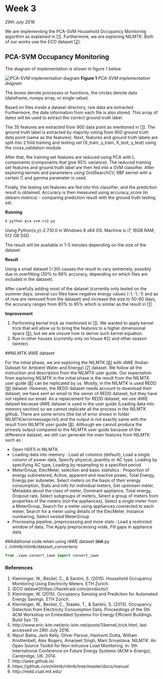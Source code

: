 # Week 3
*29th July 2016*

We are implementing the PCA-SVM Household Occupancy Monitoring algorithm as explained in [[1](#household)]. Furthermore, we are exploring NILMTK. Both of our works use the ECO dataset [[2](#eco)].

## PCA-SVM Occupancy Monitoring
The diagram of implementation is shown in figure 1 below.

![PCA-SVM implementation diagram](../images/pca-svm.png)
    **Figure 1** *PCA-SVM implementation diagram*
    
The boxes denote processes or functions, the circles denote data (dataframe, numpy array, or single value). 

Based on files inside a dataset directory, raw data are extracted. Furthermore, the date information from each file is also stored. This array of dates will be used to extract the correct ground truth label.

The 35 features are extracted from 900 data point as mentioned in [[1](#household)]. The ground truth label is extracted by majority voting from 900 ground truth data point (same as the features). Next, features and ground truth labels are split into 2 fold training and testing set (X_train, y_train, X_test, y_test) using the cross_validation module.

After that, the training set features are reduced using PCA with L components (components that give 95% variance). The reduced training set features and ground truth label are then fed into a SVM classifier. After exploring kernels and parameters using GridSearchCV, RBF kernel with a certain C and gamma parameter is used.

Finally, the testing set features are fed into this classifier, and the prediction result is obtained. Accuracy is then measured using accuracy_score (in sklearn.metrics) - comparing prediction result with the ground truth testing set.

**Running**

```py
$ python pca-svm-cv2.py
```

Using Python(x,y)-2.7.10.0 in Windows 8 x64 OS. Machine is i7, 16GB RAM, 512 GB SSD. 

The result will be available in 1-5 minutes depending on the size of the dataset.

**Result**

Using a small dataset (<30) causes the result to vary extremely, possibly due to overfitting (30% to 99% accuracy, depending on which files are included in the dataset). 

After carefully adding most of the dataset (currently only tested on the summer days; several csv files have negative energy values (-1,-1,-1) and as of now are removed from the dataset) and increase the size to 50-60 days, the accuracy ranges from 80% to 95% which is similar as the result in [[1](#household)].

**Improvement**
1. Performing kernel trick as mentioned in [[1](#household)]. We wanted to apply kernel trick that will allow us to bring the features to a higher dimensional space [[5](#trick)], but we are unsure how to derive such kernel equation.
2. Run in other houses (currently only on house #2) and other season (winter)


##NILMTK iAWE dataset

For the initial phase, we are exploring the NILMTK [[6](#nilmtk)] with iAWE (Indian Dataset for Ambient Water and Energy) [[7](#iawe)] dataset. We follow all the instruction and description from the NILMTK user guide. Our expectation from exploring NILMTK in the initial phase is the result from the NILMTK user guide [[8](#guide)] can be replicated by us. Mostly, in the NILMTK is used REDD [[9](#redd)] dataset. However, the REDD dataset needs account to download their dataset, we have sent an email to the owner of REDD dataset, but they have not replied our email. As a replacement for REDD dataset, we use iAWE dataset because iAWE dataset is used in the user guide (Loading data into memory section) so we cannot replicate all the process in the NILMTK github. There are some errors (the list of error shown in folder NILMTK/errormessage.txt) and the output is not exactly same with the result from NILMTK user guide [[8](#guide)]. Although we cannot produce the pricesly output compared to the NILMTK user guide because of the difference dataset, we still can generate the main features from NILMTK such as : 

* Open HDF5 in NILMTK.
* Loading data into memory : Load all columns (default), Load a single column of power data, Specify physical_quantity or AC type, Loading by specifying AC type, Loading by resampling to a specified period   
* MeterGroup, ElecMeter, selection and basic statistics : Proportion of energy submetered, 
Active, apparent and reactive power, Total Energy, Energy per submeter, 
Select meters on the basis of their energy consumption, Stats and info for individual meters, Get upstream meter, Metadata about the class of meter, Dominant appliance, Total energy,  Dropout rate, Select subgroups of meters, Select a group of meters from properties of the meters (not the appliances), Select a single meter from a MeterGroup, Search for a meter using appliances connected to each meter, Search for a meter using details of the ElecMeter, Instance numbering, Select nested MeterGroup
* Processing pipeline, preprocessing and more stats : Load a restricted window of data,  The Apply preprocessing node,  Fill gaps in appliance data

##Additional code when using iAWE dataset (__init__.py (../nilmtk/nilmtk/dataset_converters)

```py
from .iawe.convert_iawe import convert_iawe  
```
### References
1. <div id="household"/> Kleiminger, W., Beckel, C., & Santini, S. (2015). Household Occupancy Monitoring Using Electricity Meters. ETH Zurich.
2. <div id="eco"/> [ECO dataset](https://hazelcast.com/products/)
3. <div id="occupancy"/> Kleiminger, W. (2015). Occupancy Sensing and Prediction for Automated Energy Savings. ETH Zurich.
4. <div id="buildsys"/> Kleiminger, W., Beckel, C., Staake, T., & Santini, S. (2013). Occupancy Detection from Electricity Consumption Data. Proceedings of the 5th ACM Workshop on Embedded Systems For Energy Efficient Buildings Build Sys '13
5. <div id="trick"/> http://www.eric-kim.net/eric-kim-net/posts/1/kernel_trick.html, last accessed on 28th July 2016.
6. <div id="nilmtk"/> Nipun Batra, Jack Kelly, Oliver Parson, Haimonti Dutta, William Knottenbelt, Alex Rogers, Amarjeet Singh, Mani Srivastava. NILMTK: An Open Source Toolkit for Non-intrusive Load Monitoring. In: 5th International Conference on Future Energy Systems (ACM e-Energy), Cambridge, UK. 2014.
7. <div id="iawe"/> http://iawe.github.io/
8. <div id="guide"/> https://github.com/nilmtk/nilmtk/tree/master/docs/manual
9. <div id="redd"/> http://redd.csail.mit.edu/
